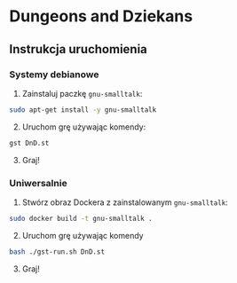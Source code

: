# Dungeons and Dziekans
## Instrukcja uruchomienia
### Systemy debianowe
1. Zainstaluj paczkę `gnu-smalltalk`:
```bash
sudo apt-get install -y gnu-smalltalk
```
2. Uruchom grę używając komendy:
```bash
gst DnD.st
```
3. Graj!

### Uniwersalnie
1. Stwórz obraz Dockera z zainstalowanym `gnu-smalltalk`:
```bash
sudo docker build -t gnu-smalltalk .  
```
2. Uruchom grę używając komendy
```bash
bash ./gst-run.sh DnD.st
```
3. Graj!